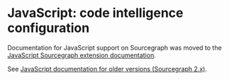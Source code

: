 # JavaScript: code intelligence configuration

Documentation for JavaScript support on Sourcegraph was moved to the [JavaScript Sourcegraph extension documentation](https://sourcegraph.com/extensions/sourcegraph/javascript).

See [JavaScript documentation for older versions (Sourcegraph 2.x)](https://docs.sourcegraph.com/@v2.12.3/extensions/language_servers/javascript).

